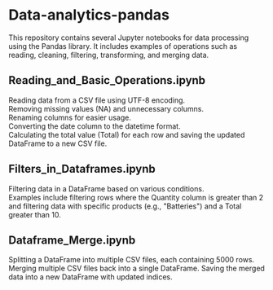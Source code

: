 # Data-analytics-pandas
This repository contains several Jupyter notebooks for data processing using the Pandas library. It includes examples of operations such as reading, cleaning, filtering, transforming, and merging data.<br />

## Reading_and_Basic_Operations.ipynb<br />
Reading data from a CSV file using UTF-8 encoding.<br />
Removing missing values (NA) and unnecessary columns.<br />
Renaming columns for easier usage.<br />
Converting the date column to the datetime format.<br />
Calculating the total value (Total) for each row and saving the updated DataFrame to a new CSV file.<br />

## Filters_in_Dataframes.ipynb<br />
Filtering data in a DataFrame based on various conditions.<br />
Examples include filtering rows where the Quantity column is greater than 2 and filtering data with specific products (e.g., "Batteries") and a Total greater than 10.<br />

## Dataframe_Merge.ipynb<br />
Splitting a DataFrame into multiple CSV files, each containing 5000 rows.
Merging multiple CSV files back into a single DataFrame.
Saving the merged data into a new DataFrame with updated indices.





